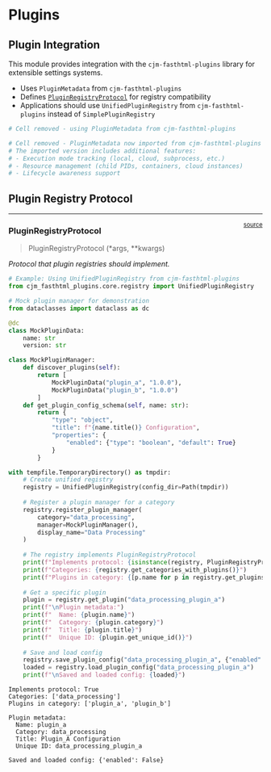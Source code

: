 # Plugins


<!-- WARNING: THIS FILE WAS AUTOGENERATED! DO NOT EDIT! -->

## Plugin Integration

This module provides integration with the `cjm-fasthtml-plugins` library
for extensible settings systems.

- Uses `PluginMetadata` from `cjm-fasthtml-plugins`
- Defines
  [`PluginRegistryProtocol`](https://cj-mills.github.io/cjm-fasthtml-settings/plugins.html#pluginregistryprotocol)
  for registry compatibility
- Applications should use `UnifiedPluginRegistry` from
  `cjm-fasthtml-plugins` instead of `SimplePluginRegistry`

``` python
# Cell removed - using PluginMetadata from cjm-fasthtml-plugins
```

``` python
# Cell removed - PluginMetadata now imported from cjm-fasthtml-plugins
# The imported version includes additional features:
# - Execution mode tracking (local, cloud, subprocess, etc.)
# - Resource management (child PIDs, containers, cloud instances)
# - Lifecycle awareness support
```

## Plugin Registry Protocol

------------------------------------------------------------------------

<a
href="https://github.com/cj-mills/cjm-fasthtml-settings/blob/main/cjm_fasthtml_settings/plugins.py#L18"
target="_blank" style="float:right; font-size:smaller">source</a>

### PluginRegistryProtocol

>  PluginRegistryProtocol (*args, **kwargs)

*Protocol that plugin registries should implement.*

``` python
# Example: Using UnifiedPluginRegistry from cjm-fasthtml-plugins
from cjm_fasthtml_plugins.core.registry import UnifiedPluginRegistry

# Mock plugin manager for demonstration
from dataclasses import dataclass as dc

@dc
class MockPluginData:
    name: str
    version: str

class MockPluginManager:
    def discover_plugins(self):
        return [
            MockPluginData("plugin_a", "1.0.0"),
            MockPluginData("plugin_b", "1.0.0")
        ]
    def get_plugin_config_schema(self, name: str):
        return {
            "type": "object",
            "title": f"{name.title()} Configuration",
            "properties": {
                "enabled": {"type": "boolean", "default": True}
            }
        }

with tempfile.TemporaryDirectory() as tmpdir:
    # Create unified registry
    registry = UnifiedPluginRegistry(config_dir=Path(tmpdir))
    
    # Register a plugin manager for a category
    registry.register_plugin_manager(
        category="data_processing",
        manager=MockPluginManager(),
        display_name="Data Processing"
    )
    
    # The registry implements PluginRegistryProtocol
    print(f"Implements protocol: {isinstance(registry, PluginRegistryProtocol)}")
    print(f"Categories: {registry.get_categories_with_plugins()}")
    print(f"Plugins in category: {[p.name for p in registry.get_plugins_by_category('data_processing')]}")
    
    # Get a specific plugin
    plugin = registry.get_plugin("data_processing_plugin_a")
    print(f"\nPlugin metadata:")
    print(f"  Name: {plugin.name}")
    print(f"  Category: {plugin.category}")
    print(f"  Title: {plugin.title}")
    print(f"  Unique ID: {plugin.get_unique_id()}")
    
    # Save and load config
    registry.save_plugin_config("data_processing_plugin_a", {"enabled": False})
    loaded = registry.load_plugin_config("data_processing_plugin_a")
    print(f"\nSaved and loaded config: {loaded}")
```

    Implements protocol: True
    Categories: ['data_processing']
    Plugins in category: ['plugin_a', 'plugin_b']

    Plugin metadata:
      Name: plugin_a
      Category: data_processing
      Title: Plugin_A Configuration
      Unique ID: data_processing_plugin_a

    Saved and loaded config: {'enabled': False}
